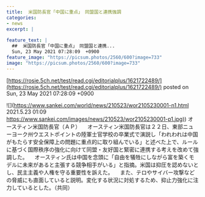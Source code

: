 ```yaml
---
title:  米国防長官「中国に重点」　同盟国と連携強調  
categories:
- news
excerpt: |
  
feature_text: |
  ##  米国防長官「中国に重点」　同盟国と連携...
  Sun, 23 May 2021 07:28:09  +0900
feature_image: "https://picsum.photos/2560/600?image=733"
image: "https://picsum.photos/2560/600?image=733"
---
```


[https://rosie.5ch.net/test/read.cgi/editorialplus/1621722489/](https://rosie.5ch.net/test/read.cgi/editorialplus/1621722489/)
posted on Sun, 23 May 2021 07:28:09  +0900

<!--more-->

![](https://www.sankei.com/world/news/210523/wor2105230001-n1.html 2021.5.23 01:09 [https://www.sankei.com/images/news/210523/wor2105230001-p1.jpg)](https://www.sankei.com/images/news/210523/wor2105230001-p1.jpg)) オースティン米国防長官（ＡＰ） 　オースティン米国防長官は２２日、東部ニューヨーク州ウエストポイントの陸軍士官学校の卒業式で演説し「われわれは中国がもたらす安全保障上の問題に重点的に取り組んでいる」と述べた上で、ルールに基づく国際秩序の強化に向けて同盟・友好国と緊密に連携する考えを改めて強調した。 　オースティン氏は中国を念頭に「自由を犠牲にしながら富を築くモデルに未来があると主張する競争相手がいる」と指摘。米国は抑圧を認めないとし、民主主義や人権を守る重要性を訴えた。 　また、テロやサイバー攻撃などの脅威にも直面していると説明。変化する状況に対処するため、抑止力強化に注力しているとした。（共同）
